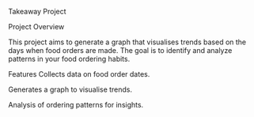 Takeaway Project

Project Overview

This project aims to generate a graph that visualises trends based on the days when food orders are made. The goal is to identify and analyze patterns in your food ordering habits.

Features
Collects data on food order dates.

Generates a graph to visualise trends.

Analysis of ordering patterns for insights.
